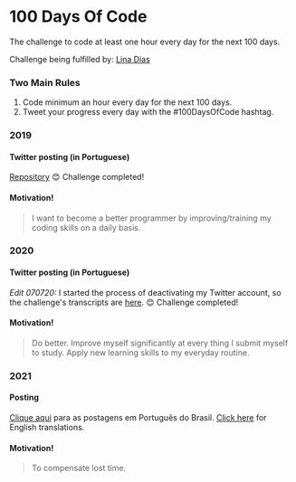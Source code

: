 # 100 Days Of Code
The challenge to code at least one hour every day for the next 100 days.

Challenge being fulfilled by: [Lina Dias](https://github.com/linasdias/)

### Two Main Rules
1.  Code minimum an hour every day for the next 100 days.
2.  Tweet your progress every day with the #100DaysOfCode hashtag.

### 2019

#### Twitter posting (in Portuguese)
[Repository](https://github.com/linasdias/100daysofcode/blob/master/previous%20years/100daysofcode2019.rar)
:blush: Challenge completed!

#### Motivation!

> I want to become a better programmer by improving/training my coding skills on a daily basis.

### 2020

#### Twitter posting (in Portuguese)
*Edit 070720:* I started the process of deactivating my Twitter account, so the challenge's transcripts are [here](https://github.com/linasdias/100daysofcode/blob/master/100daysofcode2020.txt).
:blush: Challenge completed!

#### Motivation!

> Do better. Improve myself significantly at every thing I submit myself to study. Apply new learning skills to my everyday routine.

### 2021

#### Posting
[Clique aqui](https://github.com/linasdias/100daysofcode/tree/master/2021/portugues.md) para as postagens em Português do Brasil. [Click here](https://github.com/linasdias/100daysofcode/tree/master/2021/english.md) for English translations.


#### Motivation!
> To compensate lost time.